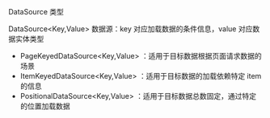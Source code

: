 DataSource 类型

DataSource<Key,Value> 数据源：key 对应加载数据的条件信息，value 对应数据实体类型

- PageKeyedDataSource<Key,Value> ：适用于目标数据根据页面请求数据的场景
- ItemKeyedDataSource<Key,Value> ：适用于目标数据的加载依赖特定 item 的信息
- PositionalDataSource<Key,Value> ：适用于目标数据总数固定，通过特定的位置加载数据

